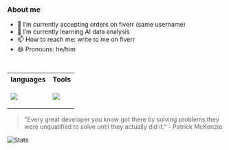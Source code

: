 ### About me

- 🔭 I’m currently accepting orders on fiverr (same username)
- 🌱 I’m currently learning AI data analysis
- 📫 How to reach me: write to me on fiverr
- 😄 Pronouns: he/him

<br>
<!-- list of languages and tools: python, nodejs, sql, html, css, bootstrap, arduino, visual studio, pycharm-->
<table>
<tr>
<th> languages </th>
<th> Tools </th>
</tr>
<tr>
<td>

[![](https://skillicons.dev/icons?i=py,arduino,js,nodejs,html,bootstrap,css,mysql&perline=4)](https://skillicons.dev)

</td>
<td>

[![](https://skillicons.dev/icons?i=vscode,anaconda,linux&perline=4)](https://skillicons.dev)

</td>
</tr>
</table>

> "Every great developer you know got there by solving problems they were unqualified to solve until they actually did it." - Patrick McKenzie

![Stats](https://github-readme-stats.vercel.app/api?username=Fgamervisa&show_icons=true&theme=vision-friendly-dark)
